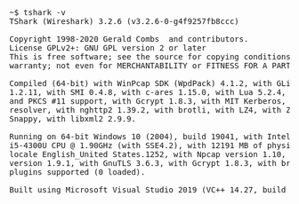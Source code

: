 <pre>
~$ tshark -v
TShark (Wireshark) 3.2.6 (v3.2.6-0-g4f9257fb8ccc)

Copyright 1998-2020 Gerald Combs <gerald@wireshark.org> and contributors.
License GPLv2+: GNU GPL version 2 or later <https://www.gnu.org/licenses/gpl-2.0.html>
This is free software; see the source for copying conditions. There is NO
warranty; not even for MERCHANTABILITY or FITNESS FOR A PARTICULAR PURPOSE.

Compiled (64-bit) with WinPcap SDK (WpdPack) 4.1.2, with GLib 2.52.3, with zlib
1.2.11, with SMI 0.4.8, with c-ares 1.15.0, with Lua 5.2.4, with GnuTLS 3.6.3
and PKCS #11 support, with Gcrypt 1.8.3, with MIT Kerberos, with MaxMind DB
resolver, with nghttp2 1.39.2, with brotli, with LZ4, with Zstandard, with
Snappy, with libxml2 2.9.9.

Running on 64-bit Windows 10 (2004), build 19041, with Intel(R) Core(TM)
i5-4300U CPU @ 1.90GHz (with SSE4.2), with 12191 MB of physical memory, with
locale English_United States.1252, with Npcap version 1.10, based on libpcap
version 1.9.1, with GnuTLS 3.6.3, with Gcrypt 1.8.3, with brotli 1.0.2, binary
plugins supported (0 loaded).

Built using Microsoft Visual Studio 2019 (VC++ 14.27, build 29111).
</pre>